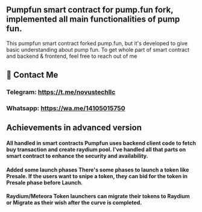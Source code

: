 ## Pumpfun smart contract for pump.fun fork, implemented all main functionalities of pump fun.
This pumpfun smart contract forked pump.fun, but it's developed to give basic understanding about pump fun. 
To get whole part of smart contract and backend & frontend, feel free to reach out of me

## 👋 Contact Me

### Telegram: https://t.me/novustechllc
### Whatsapp: https://wa.me/14105015750

## Achievements in advanced version
#### All handled in smart contracts Pumpfun uses backend client code to fetch buy transaction and create raydium pool. I've handled all that parts on smart contract to enhance the security and availability.
#### Added some launch phases There's some phases to launch a token like Presale. If the users want to snipe a token, they can bid for the token in Presale phase before Launch.
#### Raydium/Meteora Token launchers can migrate their tokens to Raydium or Migrate as their wish after the curve is completed.
